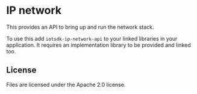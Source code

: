# IP network

This provides an API to bring up and run the network stack.

To use this add `iotsdk-ip-network-api` to your linked libraries in your application. It requires an implementation library to
be provided and linked too.


## License

Files are licensed under the Apache 2.0 license.
